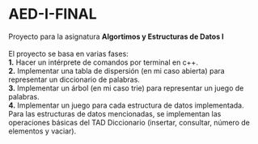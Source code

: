 # AED-I-FINAL
Proyecto para la asignatura **Algortimos y Estructuras de Datos I** <br><br>
El proyecto se basa en varias fases: <br>
**1.** Hacer un intérprete de comandos por terminal en c++. <br>
**2.** Implementar una tabla de dispersión (en mi caso abierta) para representar un diccionario de palabras. <br>
**3.** Implementar un árbol (en mi caso trie) para representar un juego de palabras. <br>
**4.** Implementar un juego para cada estructura de datos implementada. <br>
Para las estructuras de datos mencionadas, se implementan las operaciones básicas del TAD Diccionario (insertar, consultar, número de elementos y vaciar).
